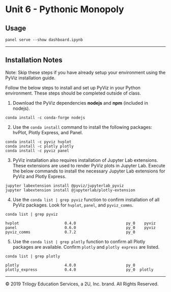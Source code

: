 # Unit 6 - Pythonic Monopoly

## Usage

```shell
panel serve --show dashboard.ipynb
```

---

## Installation Notes

Note: Skip these steps if you have already setup your environment using the PyViz installation guide.

Follow the below steps to install and set up PyViz in your Python environment. These steps should be completed outside of class.

1. Download the PyViz dependencies **nodejs** and **npm** (included in nodejs).

```shell
conda install -c conda-forge nodejs
```

2. Use the `conda install` command to install the following packages: hvPlot, Plotly Express, and Panel.

```shell
conda install -c pyviz hvplot
conda install -c plotly plotly
conda install -c pyviz panel
```

3. PyViz installation also requires installation of Jupyter Lab extensions. These extensions are used to render PyViz plots in Jupyter Lab. Execute the below commands to install the necessary Jupyter Lab extensions for PyViz and Plotly Express.

```shell
jupyter labextension install @pyviz/jupyterlab_pyviz
jupyter labextension install @jupyterlab/plotly-extension
```

4. Use the `conda list | grep pyviz` function to confirm installation of all PyViz packages. Look for `hvplot`, `panel`, and `pyviz_comms`.

```shell
conda list | grep pyviz
```

```
hvplot                    0.4.0                      py_0    pyviz
panel                     0.6.0                      py_0    pyviz
pyviz_comms               0.7.2                      py_0
```

5. Use the `conda list | grep plotly` function to confirm all Plotly packages are available. Confirm `plotly` and `plotly express` are listed.

```shell
conda list | grep plotly
```

```
plotly                    4.0.0                      py_0
plotly_express            0.4.0                      py_0  plotly
```

---

© 2019 Trilogy Education Services, a 2U, Inc. brand. All Rights Reserved.
